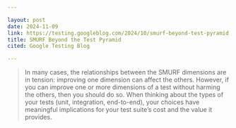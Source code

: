 ```yaml
---

layout: post
date: 2024-11-09
link: https://testing.googleblog.com/2024/10/smurf-beyond-test-pyramid.html
title: SMURF Beyond the Test Pyramid
cited: Google Testing Blog

---
```


> In many cases, the relationships between the SMURF dimensions are in tension: improving one dimension can affect the others. However, if you can improve one or more dimensions of a test without harming the others, then you should do so. When thinking about the types of your tests (unit, integration, end-to-end), your choices have meaningful implications for your test suite’s cost and the value it provides.